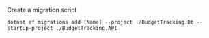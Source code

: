




Create a migration script
```postgresql
dotnet ef migrations add [Name] --project ./BudgetTracking.Db --startup-project ./BudgetTracking.API
```